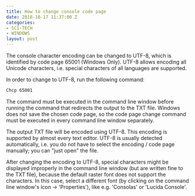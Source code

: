 ```yaml
---
title: How to change console code page
date: 2018-10-17 11:37:00 Z
categories:
- SCI-TECH
- WINDOWS
layout: post
---
```


The console character encoding can be changed to UTF-8, which is identified by code page 65001 (Windows Only). UTF-8 allows encoding all Unicode characters, i.e. special characters of all languages are supported.

In order to change to UTF-8, run the following command:


```bash
Chcp 65001
```

The command must be executed in the command line window before running the command that redirects the output to the TXT file. Windows does not save the chosen code page, so the code page change command must be executed in every command line window separately.

The output TXT file will be encoded using UTF-8. This encoding is supported by almost every text editor. UTF-8 is usually detected automatically, i.e. you do not have to select the encoding / code page manually; you can "just open" the file.

After changing the encoding to UTF-8, special characters might be displayed improperly in the command line window (but are written fine to the TXT file), because the default raster font does not support the characters. In this case, select a different font (by clicking on the command line window's icon → 'Properties'), like e.g. 'Consolas' or 'Lucida Console'.